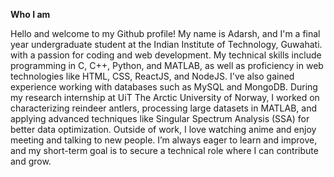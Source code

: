 **Who I am**

Hello and welcome to my Github profile! My name is Adarsh, and I'm a final year undergraduate student at the Indian Institute of Technology, Guwahati. with a passion for coding and web development. My technical skills include programming in C, C++, Python, and MATLAB, as well as proficiency in web technologies like HTML, CSS, ReactJS, and NodeJS. I've also gained experience working with databases such as MySQL and MongoDB. During my research internship at UiT The Arctic University of Norway, I worked on characterizing reindeer antlers, processing large datasets in MATLAB, and applying advanced techniques like Singular Spectrum Analysis (SSA) for better data optimization. Outside of work, I love watching anime and enjoy meeting and talking to new people. I’m always eager to learn and improve, and my short-term goal is to secure a technical role where I can contribute and grow.
